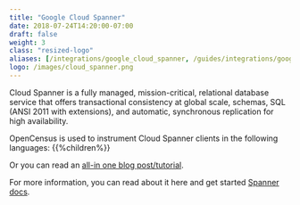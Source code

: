 ```yaml
---
title: "Google Cloud Spanner"
date: 2018-07-24T14:20:00-07:00
draft: false
weight: 3
class: "resized-logo"
aliases: [/integrations/google_cloud_spanner, /guides/integrations/google_cloud_spanner]
logo: /images/cloud_spanner.png
---
```


Cloud Spanner is a fully managed, mission-critical, relational database service that offers transactional consistency at
global scale, schemas, SQL (ANSI 2011 with extensions), and automatic, synchronous replication for high availability.

OpenCensus is used to instrument Cloud Spanner clients in the following languages:
{{%children%}}

Or you can read an [all-in one blog post/tutorial](https://medium.com/@orijtech/cloud-spanner-instrumented-by-opencensus-and-exported-to-stackdriver-6ed61ed6ab4e).

For more information, you can read about it here and get started [Spanner docs](https://cloud.google.com/spanner/docs).
